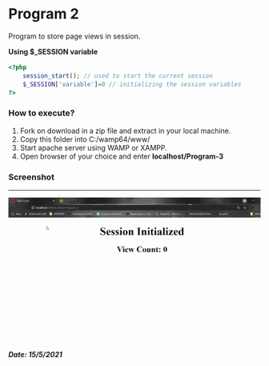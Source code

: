 # Program 2

Program to store page views in session.

**Using $_SESSION variable**

```php
<?php 
    session_start(); // used to start the current session
	$_SESSION['variable']=0 // initializing the session variables
?>
```

### How to execute?

1. Fork on download in a zip file and extract in your local machine.
2. Copy this folder into C:/wamp64/www/
3. Start apache server using WAMP or XAMPP.
4. Open browser of your choice and enter **localhost/Program-3**

### Screenshot

------

![3.1](images/3.1.gif)

##### Date: 15/5/2021

